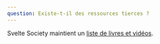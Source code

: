 ```yaml
---
question: Existe-t-il des ressources tierces ?
---
```


Svelte Society maintient un [liste de livres et vidéos](https://sveltesociety.dev/resources).
